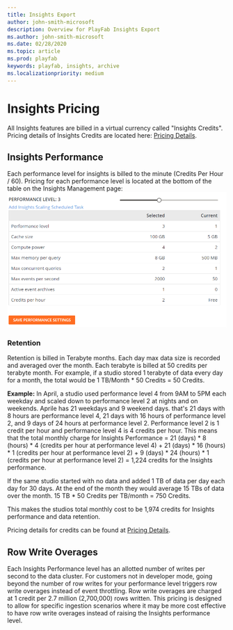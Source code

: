 ```yaml
---
title: Insights Export
author: john-smith-microsoft
description: Overview for PlayFab Insights Export
ms.author: john-smith-microsoft
ms.date: 02/28/2020
ms.topic: article
ms.prod: playfab
keywords: playfab, insights, archive
ms.localizationpriority: medium
---
```


# Insights Pricing
All Insights features are billed in a virtual currency called "Insights Credits". Pricing details of Insights Credits are located here: [Pricing Details](http://playfab.com/pricing).

## Insights Performance
Each performance level for insights is billed to the minute (Credits Per Hour / 60). Pricing for each performance level is located at the bottom of the table on the Insights Management page:
![Insights Slider](media/performance-level2.png)<br>


### Retention
Retention is billed in Terabyte months. Each day max data size is recorded and averaged over the month. Each terabyte is billed at 50 credits per terabyte month. For example, if a studio stored 1 terabyte of data every day for a month, the total would be 1 TB/Month * 50 Credits = 50 Credits.

**Example:**
In April, a studio used performance level 4 from 9AM to 5PM each weekday and scaled down to performance level 2 at nights and on weekends. Aprile has 21 weekdays and 9 weekend days. that's 21 days with 8 hours are performance level 4, 21 days with 16 hours of performance level 2, and 9 days of 24 hours at performance level 2. Performance level 2 is 1 credit per hour and performance level 4 is 4 credits per hour. This means that the total monthly charge for Insights Performance = 21 (days) * 8 (hours) * 4 (credits per hour at performance level 4) + 21 (days) * 16 (hours) * 1 (credits per hour at performance level 2) + 9 (days) * 24 (hours) * 1 (credits per hour at performance level 2) = 1,224 credits for the Insights performance. 

If the same studio started with no data and added 1 TB of data per day each day for 30 days. At the end of the month they would average 15 TBs of data over the month. 15 TB * 50 Credits per TB/month = 750 Credits.

This makes the studios total monthly cost to be 1,974 credits for Insights performance and data retention.

Pricing details for credits can be found at [Pricing Details](http://playfab.com/pricing).

## Row Write Overages   
Each Insights Performance level has an allotted number of writes per second to the data cluster. For customers not in developer mode, going beyond the number of row writes for your performance level triggers row write overages instead of event throttling. Row write overages are charged at 1 credit per 2.7 million (2,700,000) rows written. This pricing is designed to allow for specific ingestion scenarios where it may be more cost effective to have row write overages instead of raising the Insights performance level.  